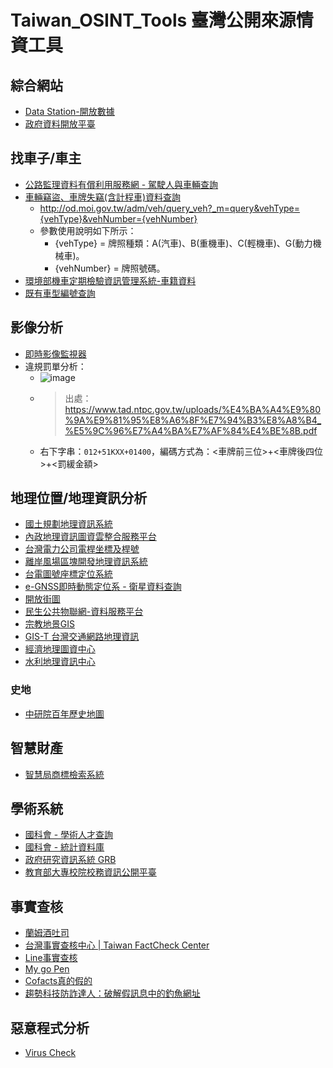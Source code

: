 # Taiwan_OSINT_Tools 臺灣公開來源情資工具


## 綜合網站
- [Data Station-開放數據](https://www.datastation.org.tw/opendata)
- [政府資料開放平臺](https://data.gov.tw/)

## 找車子/車主
- [公路監理資料有償利用服務網 - 駕駛人與車輛查詢](https://mvdvan.mvdis.gov.tw/mvdvan/mvdvan)
- [車輛竊盜、車牌失竊(含計程車)資料查詢](https://od.moi.gov.tw/adm/veh/query_veh)
    - http://od.moi.gov.tw/adm/veh/query_veh?_m=query&vehType={vehType}&vehNumber={vehNumber}
    - 參數使用說明如下所示：
        - {vehType} = 牌照種類：A(汽車)、B(重機車)、C(輕機車)、G(動力機械車)。
        - {vehNumber} = 牌照號碼。
- [環境部機車定期檢驗資訊管理系統-車籍資料](https://mobile.moenv.gov.tw/Motor/query/Query_Check.aspx)
- [既有車型編號查詢](https://b2c.vscc.org.tw/CarTypeInformation/CarTypeInformation)

## 影像分析
- [即時影像監視器](https://tw.live/)
- 違規罰單分析：
    - ![image](https://hackmd.io/_uploads/ry6qJCXaA.png)
    - > 出處：https://www.tad.ntpc.gov.tw/uploads/%E4%BA%A4%E9%80%9A%E9%81%95%E8%A6%8F%E7%94%B3%E8%A8%B4_%E5%9C%96%E7%A4%BA%E7%AF%84%E4%BE%8B.pdf
    - 右下字串：`012+51KXX+01400`，編碼方式為：<車牌前三位>+<車牌後四位>+<罰緩金額>


## 地理位置/地理資訊分析
- [國土規劃地理資訊系統](https://nsp.tcd.gov.tw/ngis/)
- [內政地理資訊圖資雲整合服務平台](https://www.tgos.tw/tgos/NgdaMap)
- [台灣電力公司電桿坐標及桿號](https://data.gov.tw/dataset/33305)
- [離岸風場區塊開發地理資訊系統](https://pro.twtpo.org.tw/geoservergis/default.aspx)
- [台電圖號座標定位系統](https://service.taipower.com.tw/psvs1/tpcemap/#/psvs1/home)
- [e-GNSS即時動態定位系 - 衛星資料查詢
](https://egnss.nlsc.gov.tw/rinexquery.aspx)
- [開放街圖](https://www.openstreetmap.org/)
- [民生公共物聯網-資料服務平台](https://ci.taiwan.gov.tw/dsp/)
- [宗教地景GIS](https://gisrl.ascdc.sinica.edu.tw/religiontw/)
- [GIS-T 台灣交通網路地理資訊](https://gist.transportdata.tw/gist_web/)
- [經濟地理圖資中心](https://egis.moea.gov.tw/MoeaEGPortal/)
- [水利地理資訊中心](https://gic.wra.gov.tw/gis/)

### 史地
- [中研院百年歷史地圖](https://gis.sinica.edu.tw/tileserver/)

## 智慧財產
- [智慧局商標檢索系統](https://cloud.tipo.gov.tw/S282/OS0/OS0101.jsp)

## 學術系統
- [國科會 - 學術人才查詢](https://arspb.nstc.gov.tw/NSCWebFront/modules/talentSearch/talentSearch.do?action=initSearchList&LANG=ch)
- [國科會 - 統計資料庫](https://wsts.nstc.gov.tw/STSWeb/main/Main.aspx)
- [政府研究資訊系統 GRB](https://www.grb.gov.tw/search)
- [教育部大專校院校務資訊公開平臺](https://udb.moe.edu.tw/udata/)

## 事實查核
- [蘭姆酒吐司](https://rumtoast.com/)
- [台灣事實查核中心 | Taiwan FactCheck Center](https://tfc-taiwan.org.tw/)
- [Line事實查核](https://fact-checker.line.me/)
- [My go Pen](https://www.mygopen.com/)
- [Cofacts真的假的](https://cofacts.g0v.tw/)
- [趨勢科技防詐達人：破解假訊息中的釣魚網址](https://www.nexone.io/zh-tw/product/getdr)

## 惡意程式分析
- [Virus Check](https://viruscheck.tw/)
